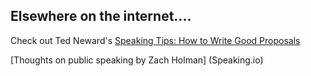 ## Elsewhere on the internet....


Check out Ted Neward's [Speaking Tips: How to Write Good Proposals](http://blogs.tedneward.com/post/speaking-tips-proposals/)

[Thoughts on public speaking by Zach Holman] (Speaking.io)

